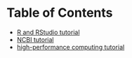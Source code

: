 # Table of Contents

- [R and RStudio tutorial](R_and_RStudio_tutorial/document.md)
- [NCBI tutorial](NCBI_tutorial/document.md)
- [high-performance computing tutorial](high-performance_computing_tutorial/document.md)

